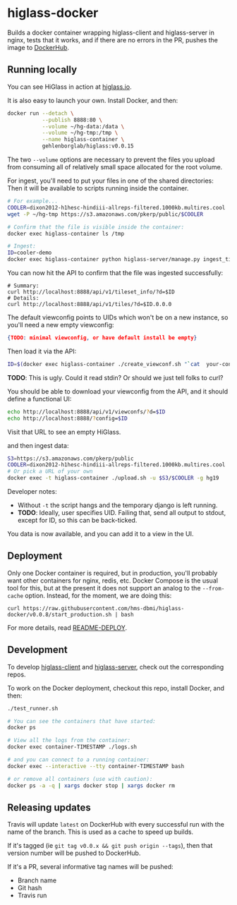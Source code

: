 # higlass-docker

Builds a docker container wrapping higlass-client and higlass-server in nginx,
tests that it works, and if there are no errors in the PR, pushes the image to 
[DockerHub](https://hub.docker.com/r/gehlenborglab/higlass/).

## Running locally

You can see HiGlass in action at [higlass.io](http://higlass.io/).

It is also easy to launch your own. Install Docker, and then:
```bash
docker run --detach \
           --publish 8888:80 \
           --volume ~/hg-data:/data \
           --volume ~/hg-tmp:/tmp \
           --name higlass-container \
           gehlenborglab/higlass:v0.0.15
```
The two `--volume` options are necessary to prevent the files you upload from consuming
all of relatively small space allocated for the root volume.

For ingest, you'll need to put your files in one of the shared directories: Then it will
be available to scripts running inside the container.
```bash
# For example...
COOLER=dixon2012-h1hesc-hindiii-allreps-filtered.1000kb.multires.cool 
wget -P ~/hg-tmp https://s3.amazonaws.com/pkerp/public/$COOLER

# Confirm that the file is visible inside the container:
docker exec higlass-container ls /tmp

# Ingest:
ID=cooler-demo
docker exec higlass-container python higlass-server/manage.py ingest_tileset --filename /tmp/$COOLER --filetype cooler --datatype matrix --uid $ID
```

You can now hit the API to confirm that the file was ingested successfully:
```
# Summary:
curl http://localhost:8888/api/v1/tileset_info/?d=$ID
# Details:
curl http://localhost:8888/api/v1/tiles/?d=$ID.0.0.0
```

The default viewconfig points to UIDs which won't be on a new instance,
so you'll need a new empty viewconfig:
```json
{TODO: minimal viewconfig, or have default install be empty}
```

Then load it via the API:
```bash
ID=$(docker exec higlass-container ./create_viewconf.sh "`cat  your-config.json`")
```
**TODO**: This is ugly. Could it read stdin? Or should we just tell folks to curl?

You should be able to download your viewconfig from the API,
and it should define a functional UI:
```bash
echo http://localhost:8888/api/v1/viewconfs/?d=$ID
echo http://localhost:8888/?config=$ID
```

Visit that URL to see an empty HiGlass.

and then ingest data:
```bash
S3=https://s3.amazonaws.com/pkerp/public
COOLER=dixon2012-h1hesc-hindiii-allreps-filtered.1000kb.multires.cool
# Or pick a URL of your own
docker exec -t higlass-container ./upload.sh -u $S3/$COOLER -g hg19
```
Developer notes: 
- Without `-t` the script hangs and the temporary django is left running.
- **TODO**: Ideally, user specifies UID. Failing that, send all output to stdout,
except for ID, so this can be back-ticked.

You data is now available, and you can add it to a view in the UI.


## Deployment

Only one Docker container is required, but in production, you'll probably
want other containers for nginx, redis, etc. Docker Compose is the usual tool
for this, but at the present it does not support an analog to the `--from-cache`
option. Instead, for the moment, we are doing this:
```
curl https://raw.githubusercontent.com/hms-dbmi/higlass-docker/v0.0.8/start_production.sh | bash
```

For more details, read [README-DEPLOY](README-DEPLOY.md).


## Development

To develop [higlass-client](https://github.com/hms-dbmi/higlass) and
[higlass-server](https://github.com/hms-dbmi/higlass-server),
check out the corresponding repos. 

To work on the Docker deployment, checkout this repo, install Docker, and then:

```bash
./test_runner.sh

# You can see the containers that have started:
docker ps

# View all the logs from the container:
docker exec container-TIMESTAMP ./logs.sh

# and you can connect to a running container:
docker exec --interactive --tty container-TIMESTAMP bash

# or remove all containers (use with caution):
docker ps -a -q | xargs docker stop | xargs docker rm
```


## Releasing updates

Travis will update `latest` on DockerHub with every successful run
with the name of the branch. This is used as a cache to speed up builds.

If it's tagged (ie `git tag v0.0.x && git push origin --tags`),
then that version number will be pushed to DockerHub.

If it's a PR, several informative tag names will be pushed:
- Branch name
- Git hash
- Travis run
